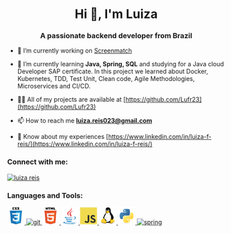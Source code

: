 <h1 align="center">Hi 👋, I'm Luiza</h1>
<h3 align="center">A passionate backend developer from Brazil</h3>

- 🔭 I’m currently working on [Screenmatch](https://github.com/Lufr23/screenmatch/tree/master)

- 🌱 I’m currently learning **Java, Spring, SQL** and studying for a Java cloud Developer SAP certificate.
  In this project we learned about Docker, Kubernetes, TDD, Test Unit, Clean code, Agile Methodologies, Microservices and CI/CD.

- 👨‍💻 All of my projects are available at [https://github.com/Lufr23](https://github.com/Lufr23)

- 📫 How to reach me **luiza.reis023@gmail.com**

- 📄 Know about my experiences [https://www.linkedin.com/in/luiza-f-reis/](https://www.linkedin.com/in/luiza-f-reis/)

<h3 align="left">Connect with me:</h3>
<p align="left">
<a href="https://linkedin.com/in/luiza reis" target="blank"><img align="center" src="https://raw.githubusercontent.com/rahuldkjain/github-profile-readme-generator/master/src/images/icons/Social/linked-in-alt.svg" alt="luiza reis" height="30" width="40" /></a>
</p>

<h3 align="left">Languages and Tools:</h3>
<p align="left"> <a href="https://www.w3schools.com/css/" target="_blank" rel="noreferrer"> <img src="https://raw.githubusercontent.com/devicons/devicon/master/icons/css3/css3-original-wordmark.svg" alt="css3" width="40" height="40"/> </a> <a href="https://git-scm.com/" target="_blank" rel="noreferrer"> <img src="https://www.vectorlogo.zone/logos/git-scm/git-scm-icon.svg" alt="git" width="40" height="40"/> </a> <a href="https://www.w3.org/html/" target="_blank" rel="noreferrer"> <img src="https://raw.githubusercontent.com/devicons/devicon/master/icons/html5/html5-original-wordmark.svg" alt="html5" width="40" height="40"/> </a> <a href="https://www.java.com" target="_blank" rel="noreferrer"> <img src="https://raw.githubusercontent.com/devicons/devicon/master/icons/java/java-original.svg" alt="java" width="40" height="40"/> </a> <a href="https://developer.mozilla.org/en-US/docs/Web/JavaScript" target="_blank" rel="noreferrer"> <img src="https://raw.githubusercontent.com/devicons/devicon/master/icons/javascript/javascript-original.svg" alt="javascript" width="40" height="40"/> </a> <a href="https://www.linux.org/" target="_blank" rel="noreferrer"> <img src="https://raw.githubusercontent.com/devicons/devicon/master/icons/linux/linux-original.svg" alt="linux" width="40" height="40"/> </a> <a href="https://www.python.org" target="_blank" rel="noreferrer"> <img src="https://raw.githubusercontent.com/devicons/devicon/master/icons/python/python-original.svg" alt="python" width="40" height="40"/> </a> <a href="https://spring.io/" target="_blank" rel="noreferrer"> <img src="https://www.vectorlogo.zone/logos/springio/springio-icon.svg" alt="spring" width="40" height="40"/> </a> </p>

